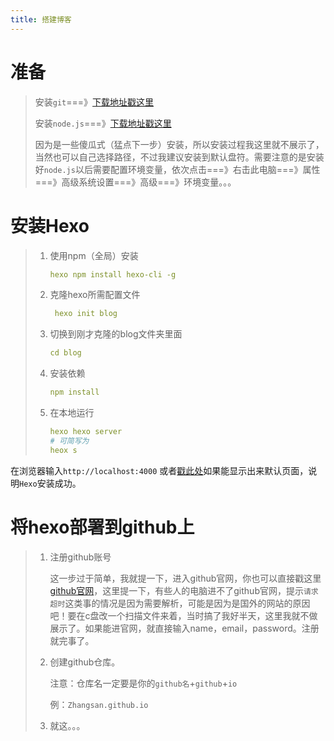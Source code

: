 ```yaml
---
title: 搭建博客
---
```


# 准备

> 安装`git`===》[下载地址戳这里](https://git-scm.com/downloads)
>
> 安装`node.js`===》[下载地址戳这里](https://nodejs.org/zh-cn/download/)
>
> 因为是一些傻瓜式（猛点下一步）安装，所以安装过程我这里就不展示了，当然也可以自己选择路径，不过我建议安装到默认盘符。需要注意的是安装好`node.js`以后需要配置环境变量，依次点击===》右击此电脑===》属性===》高级系统设置===》高级===》环境变量。。。

# 安装Hexo

> 1. 使用npm（全局）安装
>
>    ```yaml
>    hexo npm install hexo-cli -g
>    ```
>    
> 2. 克隆hexo所需配置文件
>
>    ```yaml
>     hexo init blog
>    ```
>    
> 3. 切换到刚才克隆的blog文件夹里面
>
>    ```yaml
>    cd blog
>    ```
>    
> 4. 安装依赖
>
>    ```yaml
>    npm install
>    ```
>
>    
>
> 5. 在本地运行
>
>    ```yaml
>    hexo hexo server
>    # 可简写为
>    heox s
>    ```
>

在浏览器输入`http://localhost:4000` 或者[戳此处](http://localhost:4000)如果能显示出来默认页面，说明`Hexo`安装成功。

# 将hexo部署到github上

> 1. 注册github账号
>
>    这一步过于简单，我就提一下，进入github官网，你也可以直接戳这里[github官网](https://github.com/)，这里提一下，有些人的电脑进不了github官网，提示`请求超时`这类事的情况是因为需要解析，可能是因为是国外的网站的原因吧！要在c盘改一个扫描文件来着，当时搞了我好半天，这里我就不做展示了。如果能进官网，就直接输入name，email，password。注册就完事了。
>
> 2. 创建github仓库。
>
>    注意：仓库名一定要是你的`github名`+`github`+`io`
>
>    例：`Zhangsan.github.io`
>
> 3. 就这。。。
